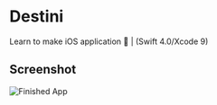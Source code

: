 # Destini
Learn to make iOS application :crystal_ball: | (Swift 4.0/Xcode 9)

## Screenshot
![Finished App](https://github.com/londonappbrewery/Images/blob/master/Destini.gif)
